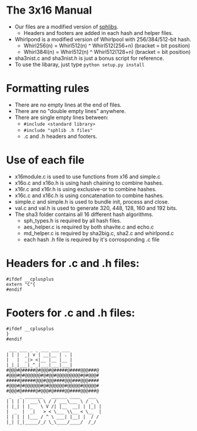 # The 3x16 Manual
- Our files are a modified version of [sphlibs](http://saphir2.com/sphlib/).
    - Headers and footers are added in each hash and helper files.
- Whirlpond is a modified version of Whirlpool with 256/384/512-bit hash.
    - Whirl256(n) = Whirl512(n) ^ Whirl512(256+n) (bracket = bit position)
    - Whirl384l(n) = Whirl512(n) ^ Whirl512(128+n) (bracket = bit position)
- sha3nist.c and sha3nist.h is just a bonus script for reference.
- To use the libaray, just type `python setup.py install`

# Formatting rules
- There are no empty lines at the end of files.
- There are no "double empty lines" anywhere.
- There are single empty lines between:
    - `#include <standard library>`
    - `#include "sphlib .h files"`
    - .c and .h headers and footers.

# Use of each file
- x16module.c is used to use functions from x16 and simple.c
- x16o.c and x16o.h is using hash chaining to combine hashes. 
- x16r.c and x16r.h is using exclusive-or to combine hashes.
- x16c.c and x16c.h is using concatenation to combine hashes.
- simple.c and simple.h is used to bundle init, process and close.
- val.c and val.h is used to generate 320, 448, 128, 160 and 192 bits.
- The sha3 folder contains all 16 different hash algorithms.
    - sph_types.h is required by all hash files.
    - aes_helper.c is required by both shavite.c and echo.c
    - md_helper.c is required by sha2big.c, sha2.c and whirlpond.c
    - each hash .h file is required by it's corrosponding .c file


# Headers for .c and .h files:
```
#ifdef __cplusplus
extern "C"{
#endif
```

# Footers for .c and .h files:
```
#ifdef __cplusplus
}
#endif
```

```
 ___ ___ _ _ ___ ___ ___ 
| | |  _| v | __|__ | . |
|   |  _|> <|__ |__ |__ |
|_|_|___|_^_|___|___|___|
#@@@#@#####@#@@@#@#####@####@@@###@
#@@@#@#@@@@@@#@#@@#@@@@@@@@@#@#@@@#
#####@#####@@@#@@@####@@@###@@@####
#@@@#@#@@@@@@#@#@@@@@@#@@@@@#@@@@@#
#@@@#@#####@#@@@#@####@@####@@@###@
 _   _ _______   ______ ____   ___  
| | | |  ___\ \ / / ___\___ \ / _ \ 
| |_| | |_   \ V /| |__  __| | |_| |
|  _  |  _|   > < \___ \\__ < \__  |
| | | | |___ / ^ \ ___| |__| |  / / 
|_| |_|_____/_/ \_\____/____/  /_/  
```